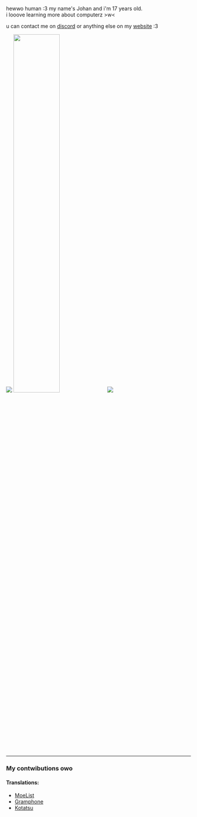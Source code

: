 <p align="center">
  <p>hewwo human :3 my name's Johan and i'm 17 years old. <br>i looove learning more about computerz >w<</p>
  <p>u can contact me on <a href="https://discord.com/users/712648730423197697">discord</a> or anything else on my <a href="https://joelli.gay">website</a> :3</p>
  <a href="https://discord.com/users/712648730423197697"><img src="https://lanyard.cnrad.dev/api/712648730423197697?showDisplayName=true" /></a>
   <img height="50%" width="auto" src="https://github-readme-stats.vercel.app/api/top-langs/?username=j0ell1&layout=compact&theme=tokyonight">
   <img src="https://skillicons.dev/icons?i=cs,css,gamemakerstudio,git,html,idea,js,linux,md,webstorm&perline=10" />
</p>
<hr>
<h3>My contwibutions owo</h3>
<p><h4>Translations:</h4> <ul><li><a href="https://github.com/axiel7/MoeList">MoeList</a></li><li><a href="https://github.com/AkaneTan/Gramophone">Gramphone</a></li><li><a href="https://github.com/KotatsuApp/Kotatsu">Kotatsu</a></li>
